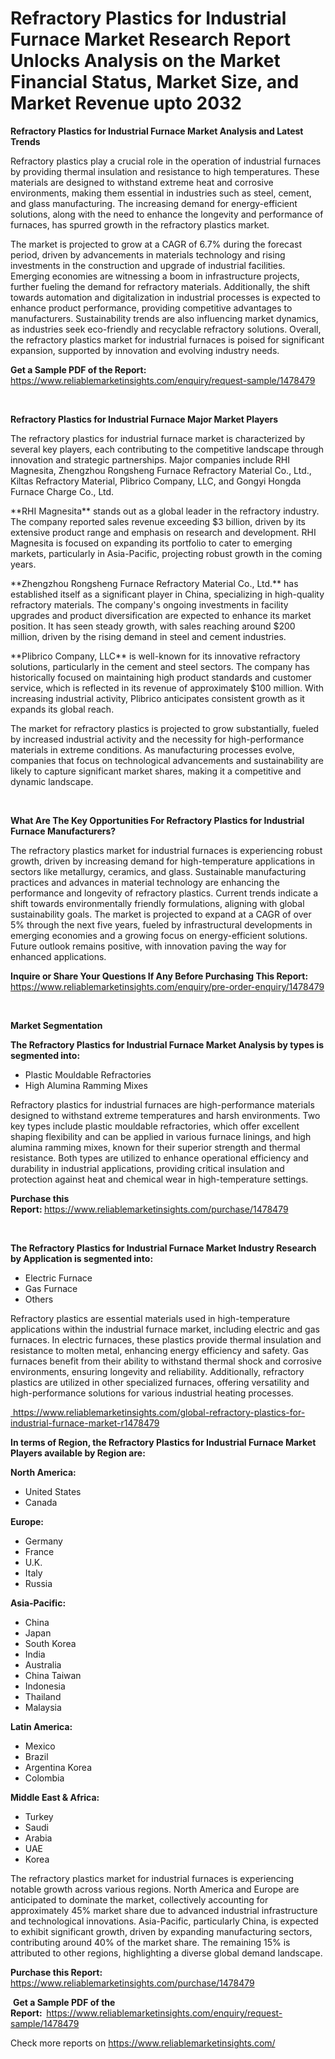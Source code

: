 <p><h1>Refractory Plastics for Industrial Furnace Market Research Report Unlocks Analysis on the Market Financial Status, Market Size, and Market Revenue upto 2032</h1></p><p><strong>Refractory Plastics for Industrial Furnace Market Analysis and Latest Trends</strong></p>
<p><p>Refractory plastics play a crucial role in the operation of industrial furnaces by providing thermal insulation and resistance to high temperatures. These materials are designed to withstand extreme heat and corrosive environments, making them essential in industries such as steel, cement, and glass manufacturing. The increasing demand for energy-efficient solutions, along with the need to enhance the longevity and performance of furnaces, has spurred growth in the refractory plastics market.</p><p>The market is projected to grow at a CAGR of 6.7% during the forecast period, driven by advancements in materials technology and rising investments in the construction and upgrade of industrial facilities. Emerging economies are witnessing a boom in infrastructure projects, further fueling the demand for refractory materials. Additionally, the shift towards automation and digitalization in industrial processes is expected to enhance product performance, providing competitive advantages to manufacturers. Sustainability trends are also influencing market dynamics, as industries seek eco-friendly and recyclable refractory solutions. Overall, the refractory plastics market for industrial furnaces is poised for significant expansion, supported by innovation and evolving industry needs.</p></p>
<p><strong>Get a Sample PDF of the Report:&nbsp;</strong> <a href="https://www.reliablemarketinsights.com/enquiry/request-sample/1478479?utm_campaign=1894&utm_medium=2&utm_source=Github&utm_content=ia&utm_term=30032025&utm_id=refractory-plastics-for-industrial-furnace">https://www.reliablemarketinsights.com/enquiry/request-sample/1478479</a></p>
<p>&nbsp;</p>
<p><strong>Refractory Plastics for Industrial Furnace Major Market Players</strong></p>
<p><p>The refractory plastics for industrial furnace market is characterized by several key players, each contributing to the competitive landscape through innovation and strategic partnerships. Major companies include RHI Magnesita, Zhengzhou Rongsheng Furnace Refractory Material Co., Ltd., Kiltas Refractory Material, Plibrico Company, LLC, and Gongyi Hongda Furnace Charge Co., Ltd.</p><p>**RHI Magnesita** stands out as a global leader in the refractory industry. The company reported sales revenue exceeding $3 billion, driven by its extensive product range and emphasis on research and development. RHI Magnesita is focused on expanding its portfolio to cater to emerging markets, particularly in Asia-Pacific, projecting robust growth in the coming years.</p><p>**Zhengzhou Rongsheng Furnace Refractory Material Co., Ltd.** has established itself as a significant player in China, specializing in high-quality refractory materials. The company's ongoing investments in facility upgrades and product diversification are expected to enhance its market position. It has seen steady growth, with sales reaching around $200 million, driven by the rising demand in steel and cement industries.</p><p>**Plibrico Company, LLC** is well-known for its innovative refractory solutions, particularly in the cement and steel sectors. The company has historically focused on maintaining high product standards and customer service, which is reflected in its revenue of approximately $100 million. With increasing industrial activity, Plibrico anticipates consistent growth as it expands its global reach.</p><p>The market for refractory plastics is projected to grow substantially, fueled by increased industrial activity and the necessity for high-performance materials in extreme conditions. As manufacturing processes evolve, companies that focus on technological advancements and sustainability are likely to capture significant market shares, making it a competitive and dynamic landscape.</p></p>
<p>&nbsp;</p>
<p><strong>What Are The Key Opportunities For Refractory Plastics for Industrial Furnace Manufacturers?</strong></p>
<p><p>The refractory plastics market for industrial furnaces is experiencing robust growth, driven by increasing demand for high-temperature applications in sectors like metallurgy, ceramics, and glass. Sustainable manufacturing practices and advances in material technology are enhancing the performance and longevity of refractory plastics. Current trends indicate a shift towards environmentally friendly formulations, aligning with global sustainability goals. The market is projected to expand at a CAGR of over 5% through the next five years, fueled by infrastructural developments in emerging economies and a growing focus on energy-efficient solutions. Future outlook remains positive, with innovation paving the way for enhanced applications.</p></p>
<p><strong>Inquire or Share Your Questions If Any Before Purchasing This Report:</strong> <a href="https://www.reliablemarketinsights.com/enquiry/pre-order-enquiry/1478479?utm_campaign=1894&utm_medium=2&utm_source=Github&utm_content=ia&utm_term=30032025&utm_id=refractory-plastics-for-industrial-furnace">https://www.reliablemarketinsights.com/enquiry/pre-order-enquiry/1478479</a></p>
<p>&nbsp;</p>
<p><strong>Market Segmentation</strong></p>
<p><strong>The Refractory Plastics for Industrial Furnace Market Analysis by types is segmented into:</strong></p>
<p><ul><li>Plastic Mouldable Refractories</li><li>High Alumina Ramming Mixes</li></ul></p>
<p><p>Refractory plastics for industrial furnaces are high-performance materials designed to withstand extreme temperatures and harsh environments. Two key types include plastic mouldable refractories, which offer excellent shaping flexibility and can be applied in various furnace linings, and high alumina ramming mixes, known for their superior strength and thermal resistance. Both types are utilized to enhance operational efficiency and durability in industrial applications, providing critical insulation and protection against heat and chemical wear in high-temperature settings.</p></p>
<p><strong>Purchase this Report:&nbsp;</strong><a href="https://www.reliablemarketinsights.com/purchase/1478479?utm_campaign=1894&utm_medium=2&utm_source=Github&utm_content=ia&utm_term=30032025&utm_id=refractory-plastics-for-industrial-furnace">https://www.reliablemarketinsights.com/purchase/1478479</a></p>
<p>&nbsp;</p>
<p><strong>The Refractory Plastics for Industrial Furnace Market Industry Research by Application is segmented into:</strong></p>
<p><ul><li>Electric Furnace</li><li>Gas Furnace</li><li>Others</li></ul></p>
<p><p>Refractory plastics are essential materials used in high-temperature applications within the industrial furnace market, including electric and gas furnaces. In electric furnaces, these plastics provide thermal insulation and resistance to molten metal, enhancing energy efficiency and safety. Gas furnaces benefit from their ability to withstand thermal shock and corrosive environments, ensuring longevity and reliability. Additionally, refractory plastics are utilized in other specialized furnaces, offering versatility and high-performance solutions for various industrial heating processes.</p></p>
<p><a href="https://www.reliablemarketinsights.com/global-refractory-plastics-for-industrial-furnace-market-r1478479?utm_campaign=1894&utm_medium=2&utm_source=Github&utm_content=ia&utm_term=30032025&utm_id=refractory-plastics-for-industrial-furnace">&nbsp;https://www.reliablemarketinsights.com/global-refractory-plastics-for-industrial-furnace-market-r1478479</a></p>
<p><strong>In terms of Region, the Refractory Plastics for Industrial Furnace Market Players available by Region are:</strong></p>
<p>
    <p> <strong> North America: </strong>
        <ul>
            <li>United States</li>
            <li>Canada</li>
        </ul>
        </p> 
    <p> <strong> Europe: </strong>
        <ul>
            <li>Germany</li>
            <li>France</li>
            <li>U.K.</li>
            <li>Italy</li>
            <li>Russia</li>
        </ul>
        </p> 
    <p> <strong> Asia-Pacific: </strong>
        <ul>
            <li>China</li>
            <li>Japan</li>
            <li>South Korea</li>
            <li>India</li>
            <li>Australia</li>
            <li>China Taiwan</li>
            <li>Indonesia</li>
            <li>Thailand</li>
            <li>Malaysia</li>
        </ul>
        </p> 
    <p> <strong> Latin America: </strong>
        <ul>
            <li>Mexico</li>
            <li>Brazil</li>
            <li>Argentina Korea</li>
            <li>Colombia</li>
        </ul>
        </p> 
    <p> <strong> Middle East & Africa: </strong>
        <ul>
            <li>Turkey</li>
            <li>Saudi</li>
            <li>Arabia</li>
            <li>UAE</li>
            <li>Korea</li>
        </ul>
    </p>
    </p>
<p><p>The refractory plastics market for industrial furnaces is experiencing notable growth across various regions. North America and Europe are anticipated to dominate the market, collectively accounting for approximately 45% market share due to advanced industrial infrastructure and technological innovations. Asia-Pacific, particularly China, is expected to exhibit significant growth, driven by expanding manufacturing sectors, contributing around 40% of the market share. The remaining 15% is attributed to other regions, highlighting a diverse global demand landscape.</p></p>
<p><strong>Purchase this Report: </strong><a href="https://www.reliablemarketinsights.com/purchase/1478479?utm_campaign=1894&utm_medium=2&utm_source=Github&utm_content=ia&utm_term=30032025&utm_id=refractory-plastics-for-industrial-furnace">https://www.reliablemarketinsights.com/purchase/1478479</a></p>
<p>&nbsp;<strong>Get a Sample PDF of the Report:&nbsp;&nbsp;</strong><a href="https://www.reliablemarketinsights.com/enquiry/request-sample/1478479?utm_campaign=1894&utm_medium=2&utm_source=Github&utm_content=ia&utm_term=30032025&utm_id=refractory-plastics-for-industrial-furnace">https://www.reliablemarketinsights.com/enquiry/request-sample/1478479</a></p>
<p><strong></strong></p>
<p>Check more reports on <a href="https://www.reliablemarketinsights.com/?utm_campaign=1894&utm_medium=2&utm_source=Github&utm_content=ia&utm_term=30032025&utm_id=refractory-plastics-for-industrial-furnace">https://www.reliablemarketinsights.com/</a></p>
